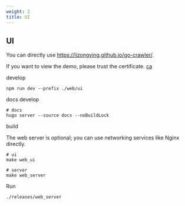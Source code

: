 ```yaml
---
weight: 2
title: UI
---
```


## UI

You can directly use https://lizongying.github.io/go-crawler/.

If you want to view the demo, please trust the certificate.
[ca](https://github.com/lizongying/go-crawler/blob/main/static/tls/ca.crt)

develop

```shell
npm run dev --prefix ./web/ui
```

docs develop

```shell
# docs
hugo server --source docs --noBuildLock

```

build

The web server is optional; you can use networking services like Nginx directly.

```shell
# ui
make web_ui

# server
make web_server

```

Run

```shell
./releases/web_server
```